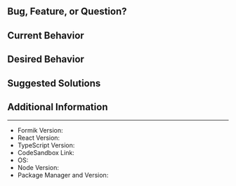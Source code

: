 ## Bug, Feature, or Question?


## Current Behavior



## Desired Behavior



## Suggested Solutions
<!-- PLEASE FILL THIS OUT -->



## Additional Information


---

<!-- PLEASE FILL THIS OUT -->
- Formik Version:
- React Version:
- TypeScript Version:
- CodeSandbox Link:
- OS: 
- Node Version:
- Package Manager and Version:
